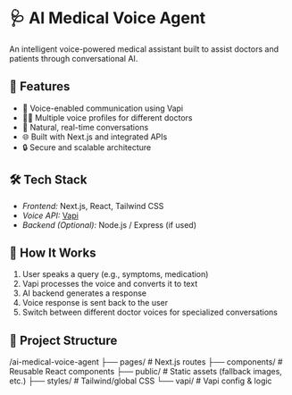 # 🩺 AI Medical Voice Agent

An intelligent voice-powered medical assistant built to assist doctors and patients through conversational AI.

## 🚀 Features

- 🎤 Voice-enabled communication using Vapi
- 👨‍⚕ Multiple voice profiles for different doctors
- 💬 Natural, real-time conversations
- 🌐 Built with Next.js and integrated APIs
- 🔒 Secure and scalable architecture

## 🛠 Tech Stack

- *Frontend:* Next.js, React, Tailwind CSS
- *Voice API:* [Vapi](https://www.vapi.ai/)
- *Backend (Optional):* Node.js / Express (if used)

## 🧠 How It Works

1. User speaks a query (e.g., symptoms, medication)
2. Vapi processes the voice and converts it to text
3. AI backend generates a response
4. Voice response is sent back to the user
5. Switch between different doctor voices for specialized conversations

## 📁 Project Structure
/ai-medical-voice-agent
├── pages/ # Next.js routes
├── components/ # Reusable React components
├── public/ # Static assets (fallback images, etc.)
├── styles/ # Tailwind/global CSS
└── vapi/ # Vapi config & logic
